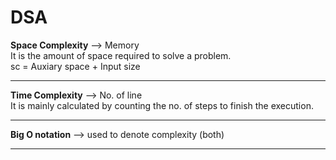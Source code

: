 # DSA

**Space Complexity** --> Memory <br>
It is the amount of space required to solve a problem. <br>
sc = Auxiary space + Input size

<hr>

**Time Complexity**  --> No. of line <br>
It is mainly calculated by counting the no. of steps to finish the execution.

<hr>

**Big O notation** --> used to denote complexity (both)

<hr>



